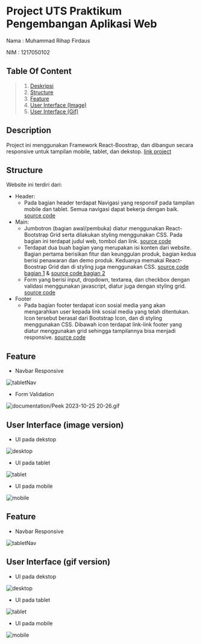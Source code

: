 # Project UTS Praktikum Pengembangan Aplikasi Web

Nama : Muhammad Rihap Firdaus

NIM  : 1217050102

## Table Of Content
> 1. [Deskripsi](https://github.com/rihapfirdaus/UTS-PPAW/blob/master/README.md#description)
> 2. [Structure](https://github.com/rihapfirdaus/UTS-PPAW/blob/master/README.md#structure)
> 3. [Feature](https://github.com/rihapfirdaus/UTS-PPAW/blob/master/README.md#feature)
> 4. [User Interface (Image)](https://github.com/rihapfirdaus/UTS-PPAW/blob/master/README.md#user-interface-image-version)
> 5. [User Interface (Gif)](https://github.com/rihapfirdaus/UTS-PPAW/blob/master/README.md#user-interface-gif-version)

## Description
Project ini menggunakan Framework React-Boostrap, dan dibangun secara responsive untuk tampilan mobile, tablet, dan dekstop. [link project](https://rihapfirdaus.github.io/UTS-PPAW/)

## Structure
Website ini terdiri dari:
- Header:
  - Pada bagian header terdapat Navigasi yang responsif pada tampilan mobile dan tablet. Semua navigasi dapat bekerja dengan baik. [source code](https://github.com/rihapfirdaus/UTS-PPAW/blob/master/src/Components/NavbarComp.js)
- Main:
  - Jumbotron (bagian awal/pembuka) diatur menggunakan React-Bootstrap Grid serta dilakukan styling menggunakan CSS. Pada bagian ini terdapat judul web, tombol dan link. [source code](https://github.com/rihapfirdaus/UTS-PPAW/blob/master/src/Components/HeaderComp.js)
  - Terdapat dua buah bagian yang merupakan isi konten dari website. Bagian pertama berisikan fitur dan keunggulan produk, bagian kedua berisi penawaran dan demo produk. Keduanya memakai React-Boostrap Grid dan di styling juga menggunakan CSS. [source code bagian 1](https://github.com/rihapfirdaus/UTS-PPAW/blob/master/src/Components/FirstMainComp.js) & [source code bagian 2](https://github.com/rihapfirdaus/UTS-PPAW/blob/master/src/Components/SecondMainComp.js)
  - Form yang berisi input, dropdown, textarea, dan checkbox dengan validasi menggunakan javascript, diatur juga dengan styling grid. [source code](https://github.com/rihapfirdaus/UTS-PPAW/blob/master/src/Components/FormComp.js)
- Footer
  - Pada bagian footer terdapat icon sosial media yang akan mengarahkan user kepada link sosial media yang telah ditentukan. Icon tersebut berasal dari Bootstrap Icon, dan di styling menggunakan CSS. Dibawah icon terdapat link-link footer yang diatur menggunakan grid sehingga tampilannya bisa menjadi responsive. [source code](https://github.com/rihapfirdaus/UTS-PPAW/blob/master/src/Components/FooterComp.js)

## Feature
- Navbar Responsive

![tabletNav](https://github.com/rihapfirdaus/UTS-PPAW/blob/master/documentation/TabletNav.gif?raw=true)

- Form Validation

![documentation/Peek 2023-10-25 20-26.gif](https://github.com/rihapfirdaus/UTS-PPAW/blob/master/documentation/Peek%202023-10-25%2020-26.gif?raw=true)

## User Interface (image version)
- UI pada dekstop

![desktop](https://github.com/rihapfirdaus/UTS-PPAW/blob/master/documentation/DekstopPreview.png?raw=true)

- UI pada tablet

![tablet](https://github.com/rihapfirdaus/UTS-PPAW/blob/master/documentation/TabletPreview.png?raw=true)

- UI pada mobile

![mobile](https://github.com/rihapfirdaus/UTS-PPAW/blob/master/documentation/MobilePreview.png?raw=true)

## Feature
- Navbar Responsive

![tabletNav](https://github.com/rihapfirdaus/UTS-PPAW/blob/master/documentation/TabletNav.gif?raw=true)

## User Interface (gif version)
- UI pada dekstop

![desktop](https://github.com/rihapfirdaus/UTS-PPAW/blob/master/documentation/dekstop.gif?raw=true)

- UI pada tablet

![tablet](https://github.com/rihapfirdaus/UTS-PPAW/blob/master/documentation/tablet.gif?raw=true)

- UI pada mobile

![mobile](https://github.com/rihapfirdaus/UTS-PPAW/blob/master/documentation/mobile.gif?raw=true)
